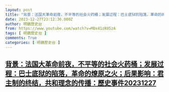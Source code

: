 ```yaml
---
layout: post
title: "背景：法国大革命前夜，不平等的社会火药桶；发展过程：巴士底狱的陷落，革命的燎原之火；后果影响：君主制的终结，共和理念的传播：歷史事件20231227"
date: 2023-12-27T23:12:36.000Z
author: 明鏡歷史台
from: https://www.youtube.com/watch?v=MOx41zR05zA
tags: [ 明鏡歷史台 ]
comments: True
categories: [ 明鏡歷史台 ]
---
```

<!--1703718756000-->
[背景：法国大革命前夜，不平等的社会火药桶；发展过程：巴士底狱的陷落，革命的燎原之火；后果影响：君主制的终结，共和理念的传播：歷史事件20231227](https://www.youtube.com/watch?v=MOx41zR05zA)
------

<div>

</div>
